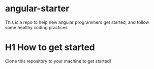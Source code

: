 # angular-starter
This is a repo to help new angular programmers get started, and follow some healthy coding practices

# H1 How to get started

Clone this repository to your machine to get started!

